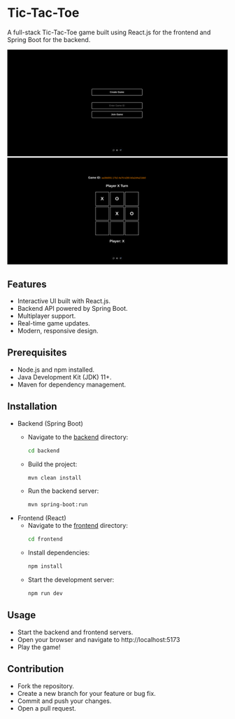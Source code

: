# Tic-Tac-Toe
A full-stack Tic-Tac-Toe game built using React.js for the frontend and Spring Boot for the backend.

<img src="./images/menu.png">
<img src="./images/game.png">

## Features
- Interactive UI built with React.js.
- Backend API powered by Spring Boot.
- Multiplayer support.
- Real-time game updates.
- Modern, responsive design.
## Prerequisites
- Node.js and npm installed.
- Java Development Kit (JDK) 11+.
- Maven for dependency management.
## Installation
- Backend (Spring Boot)
  - Navigate to the [backend](backend) directory:

    ``` bash
    cd backend
    ```
  - Build the project:
    ``` bash
    mvn clean install
    ```
  - Run the backend server:
    ``` bash
    mvn spring-boot:run
    ```
- Frontend (React)
  - Navigate to the [frontend](frontend) directory:
    ``` bash
    cd frontend
    ```
  - Install dependencies:
    ``` bash
    npm install
    ```
  - Start the development server:
    ``` bash
    npm run dev
    ```
## Usage
- Start the backend and frontend servers.
- Open your browser and navigate to http://localhost:5173 
- Play the game!
## Contribution
- Fork the repository.
- Create a new branch for your feature or bug fix.
- Commit and push your changes.
- Open a pull request.

